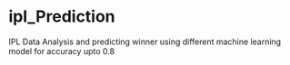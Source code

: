 # ipl_Prediction

IPL Data Analysis and predicting winner using different machine learning model for accuracy upto 0.8
